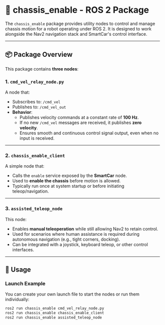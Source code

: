 # 🚗 chassis_enable - ROS 2 Package

The `chassis_enable` package provides utility nodes to control and manage chassis motion for a robot operating under ROS 2. It is designed to work alongside the Nav2 navigation stack and SmartCar's control interface.

---

## 📦 Package Overview

This package contains **three nodes**:

### 1. `cmd_vel_relay_node.py`

A node that:
- Subscribes to: `/cmd_vel`
- Publishes to: `/cmd_vel_out`
- **Behavior**:
  - Publishes velocity commands at a constant rate of **100 Hz**.
  - If no new `/cmd_vel` messages are received, it publishes **zero velocity**.
  - Ensures smooth and continuous control signal output, even when no input is received.

---

### 2. `chassis_enable_client`

A simple node that:
- Calls the `enable` service exposed by the **SmartCar** node.
- Used to **enable the chassis** before motion is allowed.
- Typically run once at system startup or before initiating teleop/navigation.

---

### 3. `assisted_teleop_node`

This node:
- Enables **manual teleoperation** while still allowing Nav2 to retain control.
- Used for scenarios where human assistance is required during autonomous navigation (e.g., tight corners, docking).
- Can be integrated with a joystick, keyboard teleop, or other control interfaces.

---

## 🔧 Usage

### Launch Example

You can create your own launch file to start the nodes or run them individually:

```bash
ros2 run chassis_enable cmd_vel_relay_node.py
ros2 run chassis_enable chassis_enable_client
ros2 run chassis_enable assisted_teleop_node

